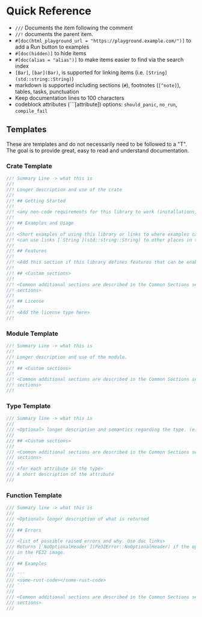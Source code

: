 # Quick Reference

- `///` Documents the item following the comment
- `//!` documents the parent item.
- `#[doc(html_playground_url = "https://playground.example.com/")]` to add a Run button to examples
- `#[doc(hidden)]` to hide items
- `#[doc(alias = "alias")]` to make items easier to find via the search index
- `[Bar]`, `[bar](Bar)`, is supported for linking items (i.e. `[String](std::string::String)`)
- markdown is supported including sections (`#`), footnotes (`[^note]`), tables, tasks, punctuation
- Keep documentation lines to 100 characters
- codeblock attributes (\`\`\`[attribute]) options: `should_panic`, `no_run`, `compile_fail`

## Templates

These are templates and do not necessarily need to be followed to a "T". The
goal is to provide great, easy to read and understand documentation.

### Crate Template

``` rust
//! Summary Line -> what this is
//!
//! Longer description and use of the crate
//!
//! ## Getting Started
//!
//! <any non-code requirements for this library to work (installations, etc.)>
//!
//! ## Examples and Usage
//!
//! <Short examples of using this library or links to where examples can be found>
//! <can use links [`String`](std::string::String) to other places in the library>
//!
//! ## Features
//!
//! <Add this section if this library defines features that can be enabled / disabled>
//!
//! ## <Custom sections>
//!
//! <Common additional sections are described in the Common Sections section or other custom
//! sections>
//!
//! ## License
//!
//! <Add the license type here>
//!
```

### Module Template

``` rust
//! Summary Line -> what this is
//!
//! Longer description and use of the module.
//!
//! ## <Custom sections>
//!
//! <Common additional sections are described in the Common Sections section or other custom
//! sections>
//!
```

### Type Template

``` rust
/// Summary line -> what this is
///
/// <Optional> longer description and semantics regarding the type. (e.g. how to construct and deconstruct)
///
/// ## <Custom sections>
///
/// <Common additional sections are described in the Common Sections section or other custom
/// sections>
///
/// <for each attribute in the type>
/// A short description of the attribute
///
```

### Function Template

``` rust
/// Summary line -> what this is
///
/// <Optional> longer description of what is returned
///
/// ## Errors
///
/// <list of possible raised errors and why. Use doc links>
/// Returns [`NoOptionalHeader`](Pe32Error::NoOptionalHeader) if the optional header is missing
/// in the PE32 image.
///
/// ## Examples
///
/// ```
/// <some-rust-code></some-rust-code>
/// ```
///
/// <Common additional sections are described in the Common Sections section or other custom
/// sections>
///
```

